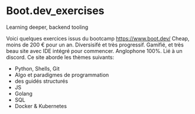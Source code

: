 # Boot.dev_exercises
Learning deeper, backend tooling

Voici quelques exercices issus du bootcamp https://www.boot.dev/
Cheap, moins de 200 € pour un an.
Diversisifé et très progressif.
Gamifié, et très beau site avec IDE intégré pour commencer.
Anglophone 100%.
Lié à un discord.
Ce site aborde les thèmes suivants:
- Python, Shells, Git
- Algo et paradigmes de programmation
- des  guidés structurés
- JS
- Golang
- SQL
- Docker & Kubernetes


